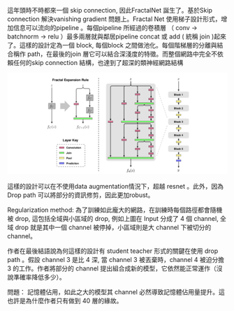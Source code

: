這年頭時不時都來一個 skip connection, 因此FractalNet 誕生了。基於Skip connection 解決vanishing gradient 問題上。Fractal Net 使用梯子設計形式，增加信息可以流向的pipeline 。每個pipeline 所經過的卷積層 （ conv → batchnorm → relu ）最多兩層就與鄰居pipeline concat 或 add ( 統稱 join )起來了。這樣的設計定為一個 block, 每個block 之間做池化。每個階梯層的分離與結合稱作 path，在最後的join 層它可以結合深淺度的特徵。而整個網路中完全不依賴任何的skip connection 結構，也達到了超深的類神經網路結構

![](https://raw.githubusercontent.com/theblackcat102/theblackcat102.github.io/master/images/fractal.png)

這樣的設計可以在不使用data augmentation情況下，超越 resnet 。此外，因為Drop path 可以將部分的資訊修剪，因此更加robust。

Regularization method: 為了訓練如此龐大的網路，在訓練時每個路徑都會隨機被 drop, 這包括全域與小區域的 drop, 例如上圖在 Input 分成了 4 個 channel, 全域 drop 就是其中一個 channel 被停掉，小區域則是大 channel 下被切分的channel。

作者在最後結語說為何這樣的設計有 student teacher 形式的關鍵在使用 drop path 。假設 channel 3 是比 4 深, 當 channel 3 被丟棄時，channel 4 被迫分擔 3 的工作。作者將部分的 channel 提出組合成新的模型，它依然能正常運作（沒說準確率降低多少）。

問題： 記憶體佔用，如此之大的模型其 channel 必然導致記憶體佔用量提升。這也許是為什麼作者只有做到 40 層的緣故。
